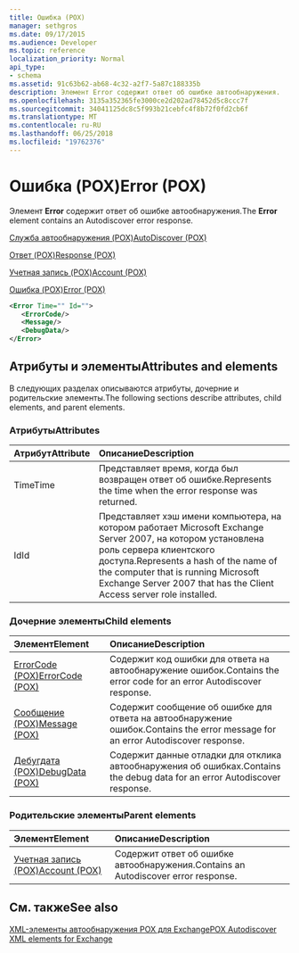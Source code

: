 ```yaml
---
title: Ошибка (POX)
manager: sethgros
ms.date: 09/17/2015
ms.audience: Developer
ms.topic: reference
localization_priority: Normal
api_type:
- schema
ms.assetid: 91c63b62-ab68-4c32-a2f7-5a87c188335b
description: Элемент Error содержит ответ об ошибке автообнаружения.
ms.openlocfilehash: 3135a352365fe3000ce2d202ad78452d5c8ccc7f
ms.sourcegitcommit: 34041125dc8c5f993b21cebfc4f8b72f0fd2cb6f
ms.translationtype: MT
ms.contentlocale: ru-RU
ms.lasthandoff: 06/25/2018
ms.locfileid: "19762376"
---
```

# <a name="error-pox"></a><span data-ttu-id="97254-103">Ошибка (POX)</span><span class="sxs-lookup"><span data-stu-id="97254-103">Error (POX)</span></span>

<span data-ttu-id="97254-104">Элемент **Error** содержит ответ об ошибке автообнаружения.</span><span class="sxs-lookup"><span data-stu-id="97254-104">The **Error** element contains an Autodiscover error response.</span></span> 
  
[<span data-ttu-id="97254-105">Служба автообнаружения (POX)</span><span class="sxs-lookup"><span data-stu-id="97254-105">AutoDiscover (POX)</span></span>](autodiscover-pox.md)
  
[<span data-ttu-id="97254-106">Ответ (POX)</span><span class="sxs-lookup"><span data-stu-id="97254-106">Response (POX)</span></span>](response-pox.md)
  
[<span data-ttu-id="97254-107">Учетная запись (POX)</span><span class="sxs-lookup"><span data-stu-id="97254-107">Account (POX)</span></span>](account-pox.md)
  
[<span data-ttu-id="97254-108">Ошибка (POX)</span><span class="sxs-lookup"><span data-stu-id="97254-108">Error (POX)</span></span>](error-pox.md)
  
```xml
<Error Time="" Id="">
   <ErrorCode/>
   <Message/>
   <DebugData/>
</Error>
```

## <a name="attributes-and-elements"></a><span data-ttu-id="97254-109">Атрибуты и элементы</span><span class="sxs-lookup"><span data-stu-id="97254-109">Attributes and elements</span></span>

<span data-ttu-id="97254-110">В следующих разделах описываются атрибуты, дочерние и родительские элементы.</span><span class="sxs-lookup"><span data-stu-id="97254-110">The following sections describe attributes, child elements, and parent elements.</span></span>
  
### <a name="attributes"></a><span data-ttu-id="97254-111">Атрибуты</span><span class="sxs-lookup"><span data-stu-id="97254-111">Attributes</span></span>

|<span data-ttu-id="97254-112">**Атрибут**</span><span class="sxs-lookup"><span data-stu-id="97254-112">**Attribute**</span></span>|<span data-ttu-id="97254-113">**Описание**</span><span class="sxs-lookup"><span data-stu-id="97254-113">**Description**</span></span>|
|:-----|:-----|
|<span data-ttu-id="97254-114">Time</span><span class="sxs-lookup"><span data-stu-id="97254-114">Time</span></span>  <br/> |<span data-ttu-id="97254-115">Представляет время, когда был возвращен ответ об ошибке.</span><span class="sxs-lookup"><span data-stu-id="97254-115">Represents the time when the error response was returned.</span></span>  <br/> |
|<span data-ttu-id="97254-116">Id</span><span class="sxs-lookup"><span data-stu-id="97254-116">Id</span></span>  <br/> |<span data-ttu-id="97254-117">Представляет хэш имени компьютера, на котором работает Microsoft Exchange Server 2007, на котором установлена роль сервера клиентского доступа.</span><span class="sxs-lookup"><span data-stu-id="97254-117">Represents a hash of the name of the computer that is running Microsoft Exchange Server 2007 that has the Client Access server role installed.</span></span>  <br/> |
   
### <a name="child-elements"></a><span data-ttu-id="97254-118">Дочерние элементы</span><span class="sxs-lookup"><span data-stu-id="97254-118">Child elements</span></span>

|<span data-ttu-id="97254-119">**Элемент**</span><span class="sxs-lookup"><span data-stu-id="97254-119">**Element**</span></span>|<span data-ttu-id="97254-120">**Описание**</span><span class="sxs-lookup"><span data-stu-id="97254-120">**Description**</span></span>|
|:-----|:-----|
|[<span data-ttu-id="97254-121">ErrorCode (POX)</span><span class="sxs-lookup"><span data-stu-id="97254-121">ErrorCode (POX)</span></span>](errorcode-pox.md) <br/> |<span data-ttu-id="97254-122">Содержит код ошибки для ответа на автообнаружение ошибок.</span><span class="sxs-lookup"><span data-stu-id="97254-122">Contains the error code for an error Autodiscover response.</span></span>  <br/> |
|[<span data-ttu-id="97254-123">Сообщение (POX)</span><span class="sxs-lookup"><span data-stu-id="97254-123">Message (POX)</span></span>](message-pox.md) <br/> |<span data-ttu-id="97254-124">Содержит сообщение об ошибке для ответа на автообнаружение ошибок.</span><span class="sxs-lookup"><span data-stu-id="97254-124">Contains the error message for an error Autodiscover response.</span></span>  <br/> |
|[<span data-ttu-id="97254-125">Дебугдата (POX)</span><span class="sxs-lookup"><span data-stu-id="97254-125">DebugData (POX)</span></span>](debugdata-pox.md) <br/> |<span data-ttu-id="97254-126">Содержит данные отладки для отклика автообнаружения об ошибках.</span><span class="sxs-lookup"><span data-stu-id="97254-126">Contains the debug data for an error Autodiscover response.</span></span>  <br/> |
   
### <a name="parent-elements"></a><span data-ttu-id="97254-127">Родительские элементы</span><span class="sxs-lookup"><span data-stu-id="97254-127">Parent elements</span></span>

|<span data-ttu-id="97254-128">**Элемент**</span><span class="sxs-lookup"><span data-stu-id="97254-128">**Element**</span></span>|<span data-ttu-id="97254-129">**Описание**</span><span class="sxs-lookup"><span data-stu-id="97254-129">**Description**</span></span>|
|:-----|:-----|
|[<span data-ttu-id="97254-130">Учетная запись (POX)</span><span class="sxs-lookup"><span data-stu-id="97254-130">Account (POX)</span></span>](account-pox.md) <br/> |<span data-ttu-id="97254-131">Содержит ответ об ошибке автообнаружения.</span><span class="sxs-lookup"><span data-stu-id="97254-131">Contains an Autodiscover error response.</span></span>  <br/> |
   
## <a name="see-also"></a><span data-ttu-id="97254-132">См. также</span><span class="sxs-lookup"><span data-stu-id="97254-132">See also</span></span>



[<span data-ttu-id="97254-133">XML-элементы автообнаружения POX для Exchange</span><span class="sxs-lookup"><span data-stu-id="97254-133">POX Autodiscover XML elements for Exchange</span></span>](pox-autodiscover-xml-elements-for-exchange.md)

